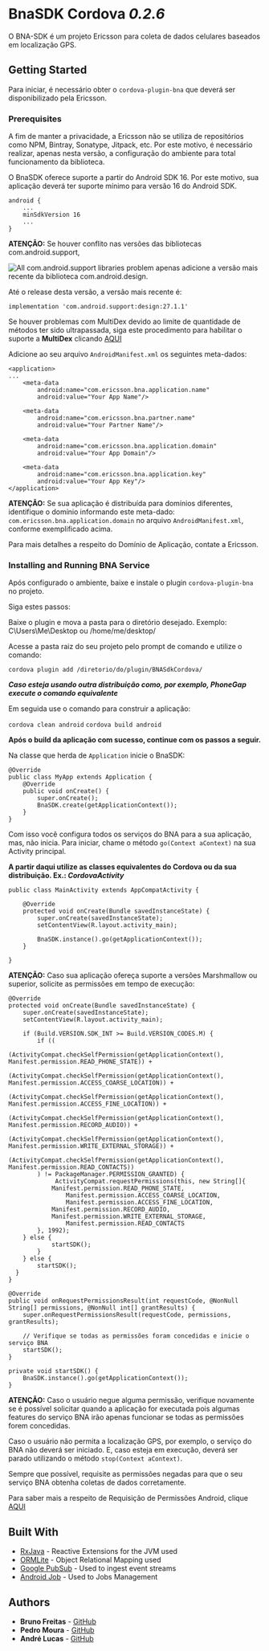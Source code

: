 
# BnaSDK Cordova *0.2.6*

O BNA-SDK é um projeto Ericsson para coleta de dados celulares baseados em localização GPS.

## Getting Started

Para iniciar, é necessário obter o `cordova-plugin-bna` que deverá ser disponibilizado pela Ericsson.

### Prerequisites

A fim de manter a privacidade, a Ericsson não se utiliza de repositórios como NPM, Bintray, Sonatype, Jitpack, etc.
Por este motivo, é necessário realizar, apenas nesta versão, a configuração do ambiente para total funcionamento
da biblioteca.

O BnaSDK oferece suporte a partir do Android SDK 16.
Por este motivo, sua aplicação deverá ter suporte mínimo para versão 16 do Android SDK.

```
android {
	...
    minSdkVersion 16
    ...
}
```

**ATENÇÃO:**
Se houver conflito nas versões das bibliotecas com.android.support, 

![All com.android.support libraries problem](https://cdn-images-1.medium.com/max/1000/1*vx7iP2SD6IlTrAoCJCr3oQ.png)
apenas adicione a versão mais recente da biblioteca com.android.design.

Até o release desta versão, a versão mais recente é:

```
implementation 'com.android.support:design:27.1.1'
```

Se houver problemas com MultiDex devido ao limite de quantidade de métodos ter sido ultrapassada, siga este procedimento para habilitar o suporte a **MultiDex** clicando [AQUI](https://developer.android.com/studio/build/multidex.html)

Adicione ao seu arquivo `AndroidManifest.xml` os seguintes meta-dados:

```
<application>
...
    <meta-data
        android:name="com.ericsson.bna.application.name"
        android:value="Your App Name"/>

    <meta-data
        android:name="com.ericsson.bna.partner.name"
        android:value="Your Partner Name"/>
    
    <meta-data
        android:name="com.ericsson.bna.application.domain"
        android:value="Your App Domain"/>
    
    <meta-data
        android:name="com.ericsson.bna.application.key"
        android:value="Your App Key"/>
</application>
```

**ATENÇÃO:**
Se sua aplicação  é distribuída para domínios diferentes, identifique o domínio informando este meta-dado: `com.ericsson.bna.application.domain` no arquivo `AndroidManifest.xml`, conforme exemplificado acima.

Para mais detalhes a respeito do Domínio de Aplicação, contate a Ericsson.

### Installing and Running BNA Service

Após configurado o ambiente, baixe e instale o plugin `cordova-plugin-bna` no projeto.

Siga estes passos:

Baixe o plugin e mova a pasta para o diretório desejado.
Exemplo: C\Users\Me\Desktop ou /home/me/desktop/

Acesse a pasta raiz do seu projeto pelo prompt de comando e utilize o comando:

`cordova plugin add /diretorio/do/plugin/BNASdkCordova/`

***Caso esteja usando outra distribuição como, por exemplo, PhoneGap execute o comando equivalente***

Em seguida use o comando para construir a aplicação:

`cordova clean android`
`cordova build android`

**Após o build da aplicação com sucesso, continue com os passos a seguir.**

Na classe que herda de `Application` inicie o BnaSDK:

```
@Override
public class MyApp extends Application {
    @Override
    public void onCreate() {
        super.onCreate();  
        BnaSDK.create(getApplicationContext());  
    }
}
```


Com isso você configura todos os serviços do BNA para a sua aplicação, mas, não inicia.
Para iniciar, chame o método `go(Context aContext)` na sua Activity principal.

**A partir daqui utilize as classes equivalentes do Cordova ou da sua distribuição. Ex.: *CordovaActivity***
```
public class MainActivity extends AppCompatActivity {
  
    @Override
    protected void onCreate(Bundle savedInstanceState) {
        super.onCreate(savedInstanceState);  
        setContentView(R.layout.activity_main);  
  
        BnaSDK.instance().go(getApplicationContext());  
    }
    
}
```

**ATENÇÃO:**
Caso sua aplicação ofereça suporte a versões Marshmallow ou superior, solicite as permissões em tempo de execução:

```
@Override
protected void onCreate(Bundle savedInstanceState) {
    super.onCreate(savedInstanceState);
    setContentView(R.layout.activity_main);
  
    if (Build.VERSION.SDK_INT >= Build.VERSION_CODES.M) {
        if ((  
            (ActivityCompat.checkSelfPermission(getApplicationContext(), Manifest.permission.READ_PHONE_STATE)) +  
            (ActivityCompat.checkSelfPermission(getApplicationContext(), Manifest.permission.ACCESS_COARSE_LOCATION)) +  
            (ActivityCompat.checkSelfPermission(getApplicationContext(), Manifest.permission.ACCESS_FINE_LOCATION)) +  
            (ActivityCompat.checkSelfPermission(getApplicationContext(), Manifest.permission.RECORD_AUDIO)) +  
            (ActivityCompat.checkSelfPermission(getApplicationContext(), Manifest.permission.WRITE_EXTERNAL_STORAGE)) +  
            (ActivityCompat.checkSelfPermission(getApplicationContext(), Manifest.permission.READ_CONTACTS))  
        ) != PackageManager.PERMISSION_GRANTED) {  
             ActivityCompat.requestPermissions(this, new String[]{
			Manifest.permission.READ_PHONE_STATE,  
    			Manifest.permission.ACCESS_COARSE_LOCATION,
    			Manifest.permission.ACCESS_FINE_LOCATION,
			Manifest.permission.RECORD_AUDIO,  
			Manifest.permission.WRITE_EXTERNAL_STORAGE,  
    			Manifest.permission.READ_CONTACTS
  		}, 1992);
	} else {
            startSDK();  
        }  
    } else {
        startSDK();  
  }
}

@Override
public void onRequestPermissionsResult(int requestCode, @NonNull String[] permissions, @NonNull int[] grantResults) {
    super.onRequestPermissionsResult(requestCode, permissions, grantResults);
        
    // Verifique se todas as permissões foram concedidas e inicie o serviço BNA
    startSDK();
}

private void startSDK() {
    BnaSDK.instance().go(getApplicationContext());
}
```

**ATENÇÃO:**
Caso o usuário negue alguma permissão, verifique novamente se é possível solicitar quando a aplicação for executada pois algumas features do serviço BNA irão apenas funcionar se todas as permissões forem concedidas.

Caso o usuário não permita a localização GPS, por exemplo, o serviço do BNA não deverá ser iniciado. E, caso esteja em execução, deverá ser parado utilizando o método `stop(Context aContext)`.

Sempre que possível, requisite as permissões negadas para que o seu serviço BNA obtenha coletas de dados corretamente.

Para saber mais a respeito de Requisição de Permissões Android, clique [AQUI](https://developer.android.com/training/permissions/requesting.html)

## Built With

* [RxJava](https://github.com/ReactiveX/RxJava) - Reactive Extensions for the JVM used
* [ORMLite](http://ormlite.com/) - Object Relational Mapping used
* [Google PubSub](https://cloud.google.com/pubsub/) - Used to ingest event streams
* [Android Job](https://github.com/evernote/android-job) - Used to Jobs Management

## Authors

* **Bruno Freitas** - [GitHub](http://brfreitas.github.io/)
* **Pedro Moura** - [GitHub](https://github.com/pedrodimoura)
* **André Lucas**  - [GitHub](https://github.com/andrelucasti)
